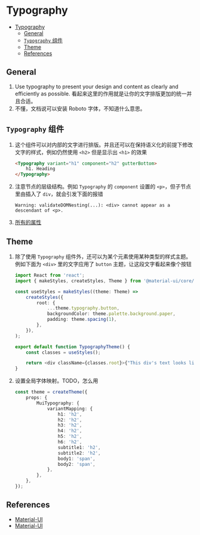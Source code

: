 # Typography

<!-- TOC -->

- [Typography](#typography)
    - [General](#general)
    - [`Typography` 组件](#typography-组件)
    - [Theme](#theme)
    - [References](#references)

<!-- /TOC -->


## General
1. Use typography to present your design and content as clearly and efficiently as possible. 看起来这里的作用就是让你的文字排版更加的统一并且合适。
2. 不懂，文档说可以安装 Roboto 字体，不知道什么意思。


## `Typography` 组件
1. 这个组件可以对内部的文字进行排版。并且还可以在保持语义化的前提下修改文字的样式，例如仍然使用 `<h2>` 但是显示出 `<h1>` 的效果
    ```html
    <Typography variant="h1" component="h2" gutterBottom>
        h1. Heading
    </Typography>
    ```
2. 注意节点的层级结构。例如 `Typography` 的 `component` 设置的 `<p>`，但子节点里由插入了 `div`，就会引发下面的报错
    ```
    Warning: validateDOMNesting(...): <div> cannot appear as a descendant of <p>.
    ```
2. [所有的属性](https://mui.com/material-ui/api/typography/#props) 


## Theme
1. 除了使用 `Typography` 组件外，还可以为某个元素使用某种类型的样式主题。例如下面为 `<div>` 里的文字应用了 `button` 主题，让这段文字看起来像个按钮
    ```ts
    import React from 'react';
    import { makeStyles, createStyles, Theme } from '@material-ui/core/styles';

    const useStyles = makeStyles((theme: Theme) =>
        createStyles({
            root: {
                ...theme.typography.button,
                backgroundColor: theme.palette.background.paper,
                padding: theme.spacing(1),
            },
        }),
    );

    export default function TypographyTheme() {
        const classes = useStyles();

        return <div className={classes.root}>{"This div's text looks like that of a button."}</div>;
    }
    ```
2. 设置全局字体映射。TODO，怎么用
    ```ts
    const theme = createTheme({
        props: {
            MuiTypography: {
                variantMapping: {
                    h1: 'h2',
                    h2: 'h2',
                    h3: 'h2',
                    h4: 'h2',
                    h5: 'h2',
                    h6: 'h2',
                    subtitle1: 'h2',
                    subtitle2: 'h2',
                    body1: 'span',
                    body2: 'span',
                },
            },
        },
    });
    ```


## References
* [Material-UI](https://v4.mui.com/zh/api/typography/)
* [Material-UI](https://mui.com/material-ui/react-typography/)